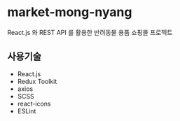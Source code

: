 # market-mong-nyang

React.js 와 REST API 를 활용한 반려동물 용품 쇼핑몰 프로젝트

## 사용기술

- React.js
- Redux Toolkit
- axios
- SCSS
- react-icons
- ESLint
